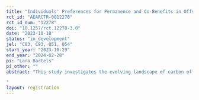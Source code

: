 ```yaml
---
title: "Individuals' Preferences for Permanence and Co-Benefits in Offsetting "
rct_id: "AEARCTR-0012278"
rct_id_num: "12278"
doi: "10.1257/rct.12278-3.0"
date: "2023-10-18"
status: "in_development"
jel: "C83, C93, Q51, Q54"
start_year: "2023-10-29"
end_year: "2024-02-28"
pi: "Lara Bartels"
pi_other: ""
abstract: "This study investigates the evolving landscape of carbon offsetting and consumer preferences. While carbon offsetting alone cannot fully address the climate crisis, its impact remains significant. The global offsetting market has seen rapid growth, reaching a value of $2 billion in 2021. Nevertheless, offsets from the voluntary carbon market are associated with considerable permanence uncertainties, casting doubt on their long-term climate impact and their contribution to net-zero goals. These concerns are particularly salient for nature-based offsets, such as forestry projects, given the risks associated with natural hazards and land-use changes. At the same time, nature-based offsets are offered at relatively low costs and provide a range of valuable co-benefits, making them 'charismatic carbon' offsets, and therefore particularly appealing to consumers. To explore individual preferences in carbon offsetting, this study employs an incentivized framed-field experiment. We aim to understand how consumers assess the importance of prices, permanence, and co-benefits when making offsetting decisions. First, I investigate subjective beliefs about the permanence and co-benefits of available offsetting options, addressing potential knowledge gaps and misconceptions among consumers. Second, I explore whether providing information about the permanence issues associated with offsets affects their perceived market value.
"
layout: registration
---
```


